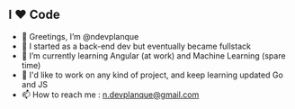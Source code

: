 ## I ❤️ Code

- 👋 Greetings, I’m @ndevplanque
- 👀 I started as a back-end dev but eventually became fullstack
- 🌱 I’m currently learning Angular (at work) and Machine Learning (spare time)
- 💞️ I'd like to work on any kind of project, and keep learning updated Go and JS
- 📫 How to reach me : n.devplanque@gmail.com

<!---
ndevplanque/ndevplanque is a ✨ special ✨ repository because its `README.md` (this file) appears on your GitHub profile.
You can click the Preview link to take a look at your changes.
--->

